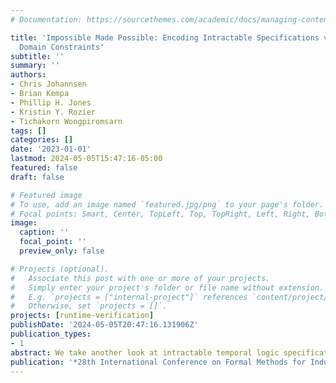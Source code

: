 ```yaml
---
# Documentation: https://sourcethemes.com/academic/docs/managing-content/

title: 'Impossible Made Possible: Encoding Intractable Specifications via Implied
  Domain Constraints'
subtitle: ''
summary: ''
authors:
- Chris Johannsen
- Brian Kempa
- Phillip H. Jones
- Kristin Y. Rozier
- Tichakorn Wongpiromsarn
tags: []
categories: []
date: '2023-01-01'
lastmod: 2024-05-05T15:47:16-05:00
featured: false
draft: false

# Featured image
# To use, add an image named `featured.jpg/png` to your page's folder.
# Focal points: Smart, Center, TopLeft, Top, TopRight, Left, Right, BottomLeft, Bottom, BottomRight.
image:
  caption: ''
  focal_point: ''
  preview_only: false

# Projects (optional).
#   Associate this post with one or more of your projects.
#   Simply enter your project's folder or file name without extension.
#   E.g. `projects = ["internal-project"]` references `content/project/deep-learning/index.md`.
#   Otherwise, set `projects = []`.
projects: [runtime-verification]
publishDate: '2024-05-05T20:47:16.131906Z'
publication_types:
- 1
abstract: We take another look at intractable temporal logic specifications, where the intractability stems from self-reference, unboundedness, or the need for explicit counting. A classic example is the specification, Every file that gets opened eventually gets closed. In all cases, we show that we can capitalize on realistic constraints implied by the operating environment to generate Mission-time Linear Temporal Logic (MLTL) encodings with reasonably-sized memory signatures. We derive a new set of rewriting rules for MLTL, accompanied by proofs of correctness for each rule, and memory optimizations. We utilize these in creating MLTL encodings for all three patterns of intractability, proving correctness, time complexity, and space complexity for each type of specification encoding.
publication: '*28th International Conference on Formal Methods for Industrial Critical Systems (FMICS)*'
---
```

